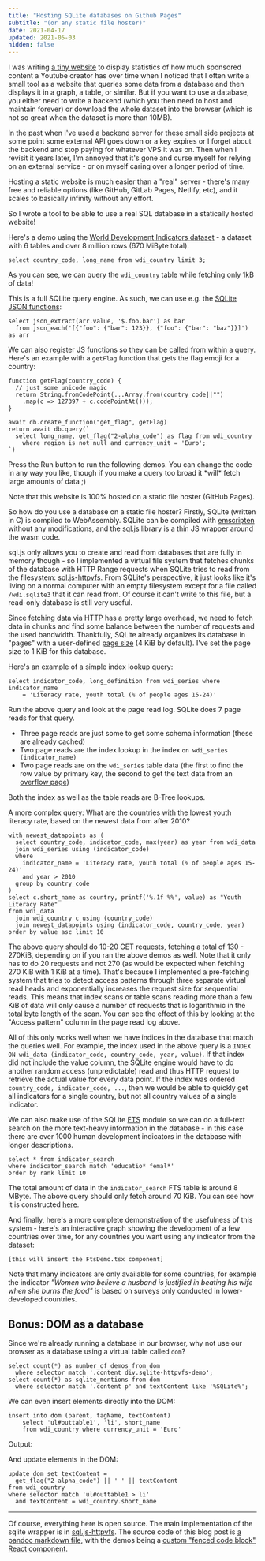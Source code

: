 ```yaml
---
title: "Hosting SQLite databases on Github Pages"
subtitle: "(or any static file hoster)"
date: 2021-04-17
updated: 2021-05-03
hidden: false
---
```


I was writing [a tiny website](https://phiresky.github.io/youtube-sponsorship-stats/?uploader=Adam+Ragusea) to display statistics of how much sponsored content a Youtube creator has over time when I noticed that I often write a small tool as a website that queries some data from a database and then displays it in a graph, a table, or similar. But if you want to use a database, you either need to write a backend (which you then need to host and maintain forever) or download the whole dataset into the browser (which is not so great when the dataset is more than 10MB).

In the past when I've used a backend server for these small side projects at some point some external API goes down or a key expires or I forget about the backend and stop paying for whatever VPS it was on. Then when I revisit it years later, I'm annoyed that it's gone and curse myself for relying on an external service - or on myself caring over a longer period of time.

Hosting a static website is much easier than a "real" server - there's many free and reliable options (like GitHub, GitLab Pages, Netlify, etc), and it scales to basically infinity without any effort.

So I wrote a tool to be able to use a real SQL database in a statically hosted website!

Here's a demo using the [World Development Indicators dataset](https://github.com/phiresky/world-development-indicators-sqlite/) - a dataset with 6 tables and over 8 million rows (670 MiByte total).

```{.sqlite-httpvfs-demo .autorun .diffstat}
select country_code, long_name from wdi_country limit 3;
```

As you can see, we can query the `wdi_country` table while fetching only 1kB of data!

This is a full SQLite query engine. As such, we can use e.g. the [SQLite JSON functions](https://www.sqlite.org/json1.html):

```{.sqlite-httpvfs-demo .autorun}
select json_extract(arr.value, '$.foo.bar') as bar
  from json_each('[{"foo": {"bar": 123}}, {"foo": {"bar": "baz"}}]') as arr
```

We can also register JS functions so they can be called from within a query. Here's an example with a `getFlag` function that gets the flag emoji for a country:

```{.sqlite-httpvfs-demo .js .diffstat .logPageReads}
function getFlag(country_code) {
  // just some unicode magic
  return String.fromCodePoint(...Array.from(country_code||"")
    .map(c => 127397 + c.codePointAt()));
}

await db.create_function("get_flag", getFlag)
return await db.query(`
  select long_name, get_flag("2-alpha_code") as flag from wdi_country
    where region is not null and currency_unit = 'Euro';
`)
```

<div class="flex items-center justify-center ph3 bg-lightest-blue navy">
  <span class="lh-title">Press the Run button to run the following demos. You can change the code in any way you like, though if you make a query too broad it *will* fetch large amounts of data ;)</span>
</div>

Note that this website is 100% hosted on a static file hoster (GitHub Pages).

So how do you use a database on a static file hoster?
Firstly, SQLite (written in C) is compiled to WebAssembly. SQLite can be compiled with [emscripten](https://emscripten.org/) without any modifications, and the [sql.js](https://github.com/sql-js/sql.js/) library is a thin JS wrapper around the wasm code.

sql.js only allows you to create and read from databases that are fully in memory though - so I implemented a virtual file system that fetches chunks of the database with HTTP Range requests when SQLite tries to read from the filesystem: [sql.js-httpvfs](https://github.com/phiresky/sql.js-httpvfs). From SQLite's perspective, it just looks like it's living on a normal computer with an empty filesystem except for a file called `/wdi.sqlite3` that it can read from. Of course it can't write to this file, but a read-only database is still very useful.

Since fetching data via HTTP has a pretty large overhead, we need to fetch data in chunks and find some balance between the number of requests and the used bandwidth. Thankfully, SQLite already organizes its database in "pages" with a user-defined [page size](https://www.sqlite.org/pgszchng2016.html) (4 KiB by default). I've set the page size to 1 KiB for this database.

Here's an example of a simple index lookup query:

```{.sqlite-httpvfs-demo .diffstat .logPageReads .defaultPageReadTable}
select indicator_code, long_definition from wdi_series where indicator_name
    = 'Literacy rate, youth total (% of people ages 15-24)'
```

Run the above query and look at the page read log. SQLite does 7 page reads for that query.

-   Three page reads are just some to get some schema information (these are already cached)
-   Two page reads are the index lookup in the index `on wdi_series (indicator_name)`
-   Two page reads are on the `wdi_series` table data (the first to find the row value by primary key, the second to get the text data from an [overflow page](https://www.sqlite.org/fileformat2.html#ovflpgs))

Both the index as well as the table reads are B-Tree lookups.

A more complex query: What are the countries with the lowest youth literacy rate, based on the newest data from after 2010?

```{.sqlite-httpvfs-demo .diffstat .logPageReads}
with newest_datapoints as (
  select country_code, indicator_code, max(year) as year from wdi_data
  join wdi_series using (indicator_code)
  where
    indicator_name = 'Literacy rate, youth total (% of people ages 15-24)'
    and year > 2010
  group by country_code
)
select c.short_name as country, printf('%.1f %%', value) as "Youth Literacy Rate"
from wdi_data
  join wdi_country c using (country_code)
  join newest_datapoints using (indicator_code, country_code, year)
order by value asc limit 10
```

The above query should do 10-20 GET requests, fetching a total of 130 - 270KiB, depending on if you ran the above demos as well. Note that it only has to do 20 requests and not 270 (as would be expected when fetching 270 KiB with 1 KiB at a time). That's because I implemented a pre-fetching system that tries to detect access patterns through three separate virtual read heads and exponentially increases the request size for sequential reads. This means that index scans or table scans reading more than a few KiB of data will only cause a number of requests that is logarithmic in the total byte length of the scan. You can see the effect of this by looking at the "Access pattern" column in the page read log above.

All of this only works well when we have indices in the database that match the queries well. For example, the index used in the above query is a `INDEX ON wdi_data (indicator_code, country_code, year, value)`. If that index did not include the value column, the SQLite engine would have to do another random access (unpredictable) read and thus HTTP request to retrieve the actual value for every data point. If the index was ordered `country_code, indicator_code, ...`, then we would be able to quickly get all indicators for a single country, but not all country values of a single indicator.

We can also make use of the SQLite [FTS](https://sqlite.org/fts5.html) module so we can do a full-text search on the more text-heavy information in the database - in this case there are over 1000 human development indicators in the database with longer descriptions.

```{.sqlite-httpvfs-demo .diffstat .logPageReads}
select * from indicator_search
where indicator_search match 'educatio* femal*'
order by rank limit 10
```

The total amount of data in the `indicator_search` FTS table is around 8 MByte. The above query should only fetch around 70 KiB. You can see how it is constructed [here](https://github.com/phiresky/world-development-indicators-sqlite/blob/gh-pages/postproc.sh#L15).

And finally, here's a more complete demonstration of the usefulness of this system - here's an interactive graph showing the development of a few countries over time, for any countries you want using any indicator from the dataset:

```{.sqlite-httpvfs-demo .ftsDemo}
[this will insert the FtsDemo.tsx component]
```

Note that many indicators are only available for some countries, for example the indicator _"Women who believe a husband is justified in beating his wife when she burns the food"_ is based on surveys only conducted in lower-developed countries.

## Bonus: DOM as a database

Since we're already running a database in our browser, why not use our browser as a database using a virtual table called `dom`?

```{.sqlite-httpvfs-demo}
select count(*) as number_of_demos from dom
  where selector match '.content div.sqlite-httpvfs-demo';
select count(*) as sqlite_mentions from dom
  where selector match '.content p' and textContent like '%SQLite%';
```

We can even insert elements directly into the DOM:

```{.sqlite-httpvfs-demo}
insert into dom (parent, tagName, textContent)
    select 'ul#outtable1', 'li', short_name
    from wdi_country where currency_unit = 'Euro'
```

Output:

<ul id="outtable1"></ul>

And update elements in the DOM:

```{.sqlite-httpvfs-demo}
update dom set textContent =
  get_flag("2-alpha_code") || ' ' || textContent
from wdi_country
where selector match 'ul#outtable1 > li'
  and textContent = wdi_country.short_name
```

---

Of course, everything here is open source. The main implementation of the sqlite wrapper is in [sql.js-httpvfs](https://github.com/phiresky/sql.js-httpvfs). The source code of this blog post is [a pandoc markdown file](https://github.com/phiresky/blog/blob/master/posts/2021/hosting-sqlite-databases-on-github-pages.md), with the demos being a [custom "fenced code block" React component](https://github.com/phiresky/blog/tree/master/client/sqlite-httpvfs).
